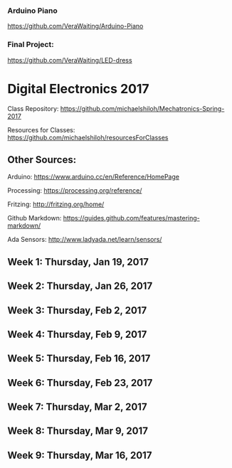 ### Arduino Piano

https://github.com/VeraWaiting/Arduino-Piano

### Final Project:

https://github.com/VeraWaiting/LED-dress



# Digital Electronics 2017

Class Repository: https://github.com/michaelshiloh/Mechatronics-Spring-2017

Resources for Classes: https://github.com/michaelshiloh/resourcesForClasses



## Other Sources: 

Arduino: https://www.arduino.cc/en/Reference/HomePage

Processing: https://processing.org/reference/

Fritzing: http://fritzing.org/home/

Github Markdown: https://guides.github.com/features/mastering-markdown/

Ada Sensors: http://www.ladyada.net/learn/sensors/



## Week 1: Thursday, Jan 19, 2017

## Week 2: Thursday, Jan 26, 2017

## Week 3: Thursday, Feb 2, 2017

## Week 4: Thursday, Feb 9, 2017

## Week 5: Thursday, Feb 16, 2017

## Week 6: Thursday, Feb 23, 2017

## Week 7: Thursday, Mar 2, 2017

## Week 8: Thursday, Mar 9, 2017

## Week 9: Thursday, Mar 16, 2017

